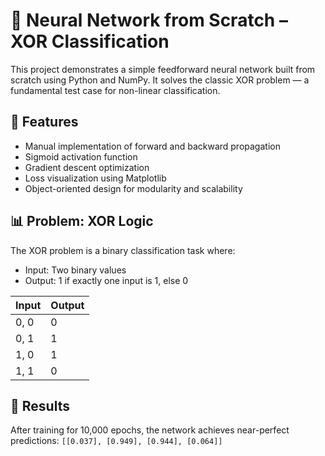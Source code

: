 # 🧠 Neural Network from Scratch – XOR Classification

This project demonstrates a simple feedforward neural network built from scratch using Python and NumPy. It solves the classic XOR problem — a fundamental test case for non-linear classification.

## 🚀 Features
- Manual implementation of forward and backward propagation
- Sigmoid activation function
- Gradient descent optimization
- Loss visualization using Matplotlib
- Object-oriented design for modularity and scalability

## 📊 Problem: XOR Logic
The XOR problem is a binary classification task where:
- Input: Two binary values
- Output: 1 if exactly one input is 1, else 0

| Input | Output |
|-------|--------|
| 0, 0  |   0    |
| 0, 1  |   1    |
| 1, 0  |   1    |
| 1, 1  |   0    |

## 🧪 Results
After training for 10,000 epochs, the network achieves near-perfect predictions:
`[[0.037], [0.949], [0.944], [0.064]]`
